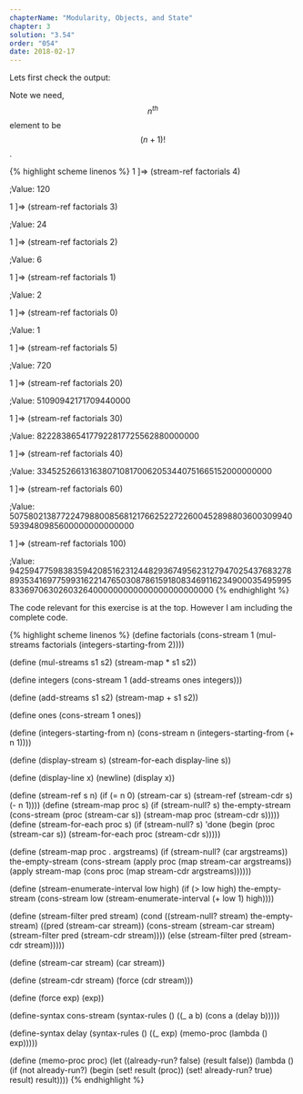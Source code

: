 ```yaml
---
chapterName: "Modularity, Objects, and State"
chapter: 3
solution: "3.54"
order: "054"
date: 2018-02-17 
---
```


Lets first check the output:

Note we need, $$ n^{th} $$ element to be $$ (n+1)! $$.

{% highlight scheme linenos %}
1 ]=> (stream-ref factorials 4)

;Value: 120

1 ]=> (stream-ref factorials 3)

;Value: 24

1 ]=> (stream-ref factorials 2)

;Value: 6

1 ]=> (stream-ref factorials 1)

;Value: 2

1 ]=> (stream-ref factorials 0)

;Value: 1

1 ]=> (stream-ref factorials 5)

;Value: 720

1 ]=> (stream-ref factorials 20)

;Value: 51090942171709440000

1 ]=> (stream-ref factorials 30)

;Value: 8222838654177922817725562880000000

1 ]=> (stream-ref factorials 40)

;Value: 33452526613163807108170062053440751665152000000000

1 ]=> (stream-ref factorials 60)

;Value: 507580213877224798800856812176625227226004528988036003099405939480985600000000000000

1 ]=> (stream-ref factorials 100)

;Value: 9425947759838359420851623124482936749562312794702543768327889353416977599316221476503087861591808346911623490003549599583369706302603264000000000000000000000000
{% endhighlight %}

The code relevant for this exercise is at the top. However I am including the complete code.

{% highlight scheme linenos %}
(define factorials (cons-stream 1 (mul-streams factorials (integers-starting-from 2))))

(define (mul-streams s1 s2)
  (stream-map * s1 s2))

(define integers (cons-stream 1 (add-streams ones integers)))

(define (add-streams s1 s2)
  (stream-map + s1 s2))

(define ones (cons-stream 1 ones))

(define (integers-starting-from n)
  (cons-stream n (integers-starting-from (+ n 1))))

(define (display-stream s)
  (stream-for-each display-line s))

(define (display-line x)
  (newline)
  (display x))

(define (stream-ref s n)
  (if (= n 0)
      (stream-car s)
      (stream-ref (stream-cdr s) (- n 1))))
(define (stream-map proc s)
  (if (stream-null? s)
      the-empty-stream
      (cons-stream (proc (stream-car s))
                   (stream-map proc (stream-cdr s)))))
(define (stream-for-each proc s)
  (if (stream-null? s)
      'done
      (begin (proc (stream-car s))
             (stream-for-each proc (stream-cdr s)))))

(define (stream-map proc . argstreams)
  (if (stream-null? (car argstreams))
      the-empty-stream
      (cons-stream
       (apply proc (map stream-car argstreams))
       (apply stream-map
              (cons proc (map stream-cdr argstreams))))))

(define (stream-enumerate-interval low high)
  (if (> low high)
      the-empty-stream
      (cons-stream
       low
       (stream-enumerate-interval (+ low 1) high))))

(define (stream-filter pred stream)
  (cond ((stream-null? stream) the-empty-stream)
        ((pred (stream-car stream))
         (cons-stream (stream-car stream)
                      (stream-filter pred
                                     (stream-cdr stream))))
        (else (stream-filter pred (stream-cdr stream)))))

(define (stream-car stream) (car stream))

(define (stream-cdr stream) (force (cdr stream)))

(define (force exp) (exp))

(define-syntax cons-stream
  (syntax-rules ()
    ((_ a b) (cons a (delay b)))))

(define-syntax delay
  (syntax-rules ()
    ((_ exp) (memo-proc (lambda () exp)))))

(define (memo-proc proc)
  (let ((already-run? false) (result false))
    (lambda ()
      (if (not already-run?)
          (begin (set! result (proc))
                 (set! already-run? true)
                 result)
          result))))
{% endhighlight %}
